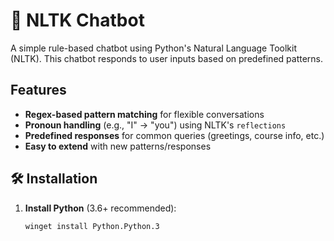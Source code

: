 # 🤖 NLTK Chatbot

A simple rule-based chatbot using Python's Natural Language Toolkit (NLTK). This chatbot responds to user inputs based on predefined patterns.

## Features
- **Regex-based pattern matching** for flexible conversations
- **Pronoun handling** (e.g., "I" → "you") using NLTK's `reflections`
- **Predefined responses** for common queries (greetings, course info, etc.)
- **Easy to extend** with new patterns/responses

## 🛠️ Installation
1. **Install Python** (3.6+ recommended):
   ```bash
   winget install Python.Python.3
